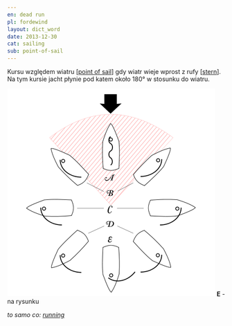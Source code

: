 ```yaml
---
en: dead run
pl: fordewind
layout: dict_word
date: 2013-12-30
cat: sailing
sub: point-of-sail
---
```


Kursu względem wiatru [[point of sail](/dict/p/point-of-sail/)] gdy wiatr wieje wprost z rufy [[stern](/dict/s/stern/)].  
Na tym kursie jacht płynie pod katem około 180° w stosunku do wiatru.

![point of sail](/img/dict/points_of_sail.png)
**E** - na rysunku

*to samo co: [running](/dict/r/running/)*
